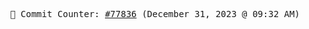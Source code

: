 <p align="center">
    <samp>
        📮 Commit Counter: <a href="https://github.com/Javascript-void0/Javascript-void0/commits/main">#77836</a> (December 31, 2023 @ 09:32 AM)
    </samp>
</p>